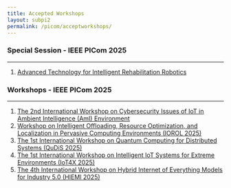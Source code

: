 ```yaml
---
title: Accepted Workshops 
layout: subpi2
permalink: /picom/acceptworkshops/
---
```


<h3>Special Session - IEEE PICom 2025</h3>
<hr>
<ol>
<li><a href="https://picom2025-ss-atirr.mobirisesite.com/" target="_new"><u>Advanced Technology for Intelligent Rehabilitation Robotics</u></a></li>
</ol>

<h3>Workshops - IEEE PICom 2025</h3>
<hr/>
<ol>
<li><a href="/2025/assets/files/ws-ss/picom/AmI2025_CFP.pdf" target=_new><u>The 2nd International Workshop on Cybersecurity Issues of IoT in Ambient Intelligence (AmI) Environment</u></a></li>

<li><a href="https://sites.google.com/view/iorol2025" target=_new><u>Workshop on Intelligent Offloading, Resource Optimization, and Localization in Pervasive Computing Environments (IOROL 2025)</u></a></li>

<li><a href="https://qudis.icar.cnr.it/" target=_new><u>The 1st International Workshop on Quantum Computing for Distributed Systems (QuDiS 2025)</u></a></li>

<li><a href="https://iot4x-workshop.github.io/" target=_new><u>The 1st International Workshop on Intelligent IoT Systems for Extreme Environments (IoT4X 2025)</u></a></li>

<li><a href="https://hiemi-workshop.github.io/" target=_new><u>The 4th International Workshop on Hybrid Internet of Everything Models for Industry 5.0 (HIEMI 2025)</u></a></li>

</ol>